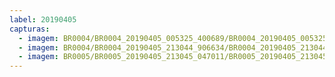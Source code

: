 ```yaml
---
label: 20190405
capturas:
  - imagem: BR0004/BR0004_20190405_005325_400689/BR0004_20190405_005325_400689_stack_45_meteors.jpg
  - imagem: BR0004/BR0004_20190405_213044_906634/BR0004_20190405_213044_906634_stack_1_meteors.jpg
  - imagem: BR0005/BR0005_20190405_213045_047011/BR0005_20190405_213045_047011_stack_1_meteors.jpg
---
```

